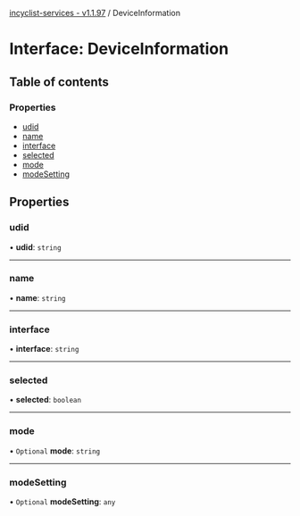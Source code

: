 [incyclist-services - v1.1.97](../README.md) / DeviceInformation

# Interface: DeviceInformation

## Table of contents

### Properties

- [udid](DeviceInformation.md#udid)
- [name](DeviceInformation.md#name)
- [interface](DeviceInformation.md#interface)
- [selected](DeviceInformation.md#selected)
- [mode](DeviceInformation.md#mode)
- [modeSetting](DeviceInformation.md#modesetting)

## Properties

### udid

• **udid**: `string`

___

### name

• **name**: `string`

___

### interface

• **interface**: `string`

___

### selected

• **selected**: `boolean`

___

### mode

• `Optional` **mode**: `string`

___

### modeSetting

• `Optional` **modeSetting**: `any`
